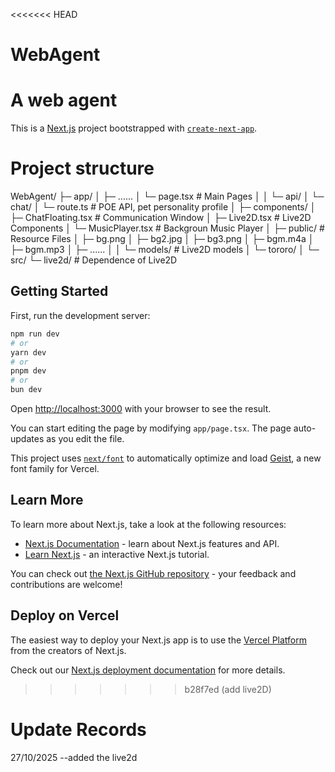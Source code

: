<<<<<<< HEAD
# WebAgent
A web agent
=======
This is a [Next.js](https://nextjs.org) project bootstrapped with [`create-next-app`](https://nextjs.org/docs/app/api-reference/cli/create-next-app).

# Project structure
WebAgent/
├─ app/
│  ├─ ......
│  └─ page.tsx         # Main Pages
│
│  └─ api/
│     └─ chat/
│        └─ route.ts   # POE API, pet personality profile 
│
├─ components/
│  ├─ ChatFloating.tsx # Communication Window
│  ├─ Live2D.tsx       # Live2D Components
│  └─ MusicPlayer.tsx  # Backgroun Music Player
│
├─ public/             # Resource Files
│  ├─ bg.png
│  ├─ bg2.jpg
│  ├─ bg3.png
│  ├─ bgm.m4a
│  ├─ bgm.mp3
│  ├─ ......
│
│  └─ models/          # Live2D models
│     └─ tororo/
│
└─ src/
   └─ live2d/          # Dependence of Live2D


## Getting Started

First, run the development server:

```bash
npm run dev
# or
yarn dev
# or
pnpm dev
# or
bun dev
```

Open [http://localhost:3000](http://localhost:3000) with your browser to see the result.

You can start editing the page by modifying `app/page.tsx`. The page auto-updates as you edit the file.

This project uses [`next/font`](https://nextjs.org/docs/app/building-your-application/optimizing/fonts) to automatically optimize and load [Geist](https://vercel.com/font), a new font family for Vercel.

## Learn More

To learn more about Next.js, take a look at the following resources:

- [Next.js Documentation](https://nextjs.org/docs) - learn about Next.js features and API.
- [Learn Next.js](https://nextjs.org/learn) - an interactive Next.js tutorial.

You can check out [the Next.js GitHub repository](https://github.com/vercel/next.js) - your feedback and contributions are welcome!

## Deploy on Vercel

The easiest way to deploy your Next.js app is to use the [Vercel Platform](https://vercel.com/new?utm_medium=default-template&filter=next.js&utm_source=create-next-app&utm_campaign=create-next-app-readme) from the creators of Next.js.

Check out our [Next.js deployment documentation](https://nextjs.org/docs/app/building-your-application/deploying) for more details.
>>>>>>> b28f7ed (add live2D)


# Update Records
27/10/2025 --added the live2d

